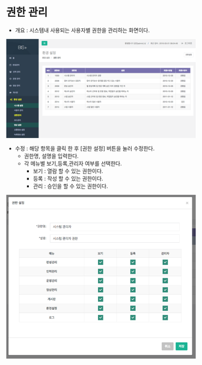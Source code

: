 # 권한 관리

- 개요 : 시스템내 사용되는 사용자별 권한을 관리하는 화면이다.

![](image_20160301_231347_capture.png)

- 수정 : 해당 항목을 클릭 한 후 [권한 설정] 버튼을 눌러 수정한다.
	- 권한명, 설명을 입력한다.
	- 각 메뉴별 보기,등록,관리자 여부를 선택한다.
		- 보기 : 열람 할 수 있는 권한이다.
		- 등록 : 작성 할 수 있는 권한이다.
		- 관리 : 승인을 할 수 있는 권한이다.


![](image_20160301_231359_capture.png)

